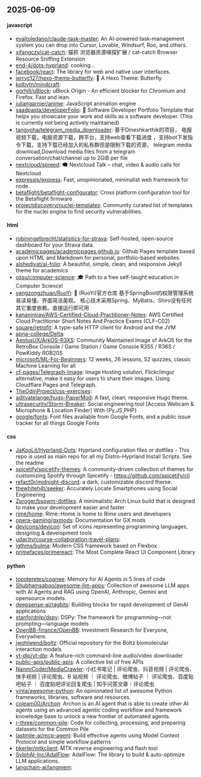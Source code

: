 ## 2025-06-09

#### javascript
* [eyaltoledano/claude-task-master](https://github.com/eyaltoledano/claude-task-master): An AI-powered task-management system you can drop into Cursor, Lovable, Windsurf, Roo, and others.
* [xifangczy/cat-catch](https://github.com/xifangczy/cat-catch): 猫抓 浏览器资源嗅探扩展 / cat-catch Browser Resource Sniffing Extension
* [end-4/dots-hyprland](https://github.com/end-4/dots-hyprland): cooking...
* [facebook/react](https://github.com/facebook/react): The library for web and native user interfaces.
* [jerryc127/hexo-theme-butterfly](https://github.com/jerryc127/hexo-theme-butterfly): 🦋 A Hexo Theme: Butterfly
* [kolbytn/mindcraft](https://github.com/kolbytn/mindcraft): 
* [gorhill/uBlock](https://github.com/gorhill/uBlock): uBlock Origin - An efficient blocker for Chromium and Firefox. Fast and lean.
* [juliangarnier/anime](https://github.com/juliangarnier/anime): JavaScript animation engine
* [saadpasta/developerFolio](https://github.com/saadpasta/developerFolio): 🚀 Software Developer Portfolio Template that helps you showcase your work and skills as a software developer. (This is currently not being actively maintained)
* [tangyoha/telegram_media_downloader](https://github.com/tangyoha/telegram_media_downloader): 基于Dineshkarthik的项目， 电报视频下载，电报资源下载，跨平台，支持web查看下载进度 ，支持bot下发指令下载，支持下载已经加入的私有群但是限制下载的资源， telegram media download,Download media files from a telegram conversation/chat/channel up to 2GiB per file
* [nextcloud/spreed](https://github.com/nextcloud/spreed): 🗨️ Nextcloud Talk – chat, video & audio calls for Nextcloud
* [expressjs/express](https://github.com/expressjs/express): Fast, unopinionated, minimalist web framework for node.
* [betaflight/betaflight-configurator](https://github.com/betaflight/betaflight-configurator): Cross platform configuration tool for the Betaflight firmware
* [projectdiscovery/nuclei-templates](https://github.com/projectdiscovery/nuclei-templates): Community curated list of templates for the nuclei engine to find security vulnerabilities.

#### html
* [robiningelbrecht/statistics-for-strava](https://github.com/robiningelbrecht/statistics-for-strava): Self-hosted, open-source dashboard for your Strava data.
* [academicpages/academicpages.github.io](https://github.com/academicpages/academicpages.github.io): Github Pages template based upon HTML and Markdown for personal, portfolio-based websites.
* [alshedivat/al-folio](https://github.com/alshedivat/al-folio): A beautiful, simple, clean, and responsive Jekyll theme for academics
* [ossu/computer-science](https://github.com/ossu/computer-science): 🎓 Path to a free self-taught education in Computer Science!
* [yangzongzhuan/RuoYi](https://github.com/yangzongzhuan/RuoYi): 🎉 (RuoYi)官方仓库 基于SpringBoot的权限管理系统 易读易懂、界面简洁美观。 核心技术采用Spring、MyBatis、Shiro没有任何其它重度依赖。直接运行即可用
* [kananinirav/AWS-Certified-Cloud-Practitioner-Notes](https://github.com/kananinirav/AWS-Certified-Cloud-Practitioner-Notes): AWS Certified Cloud Practitioner Short Notes And Practice Exams (CLF-C02)
* [square/retrofit](https://github.com/square/retrofit): A type-safe HTTP client for Android and the JVM
* [apna-college/Delta](https://github.com/apna-college/Delta): 
* [AeolusUX/ArkOS-R3XS](https://github.com/AeolusUX/ArkOS-R3XS): Community Maintained Image of ArkOS for the RetroBox Console / Game Station / Game Consoie R35S / R36S / PowKiddy RGB20S
* [microsoft/ML-For-Beginners](https://github.com/microsoft/ML-For-Beginners): 12 weeks, 26 lessons, 52 quizzes, classic Machine Learning for all
* [cf-pages/Telegraph-Image](https://github.com/cf-pages/Telegraph-Image): Image Hosting solution, Flickr/imgur alternative, make it easy for users to share their images. Using Cloudflare Pages and Telegraph.
* [TheOdinProject/css-exercises](https://github.com/TheOdinProject/css-exercises): 
* [adityatelange/hugo-PaperMod](https://github.com/adityatelange/hugo-PaperMod): A fast, clean, responsive Hugo theme.
* [ultrasecurity/Storm-Breaker](https://github.com/ultrasecurity/Storm-Breaker): Social engineering tool [Access Webcam & Microphone & Location Finder] With {Py,JS,PHP}
* [google/fonts](https://github.com/google/fonts): Font files available from Google Fonts, and a public issue tracker for all things Google Fonts

#### css
* [JaKooLit/Hyprland-Dots](https://github.com/JaKooLit/Hyprland-Dots): Hyprland configuration files or dotfiles - This repo is used as main repo for all my Distro-Hyprland Install Scripts. See the readme
* [spicetify/spicetify-themes](https://github.com/spicetify/spicetify-themes): A community-driven collection of themes for customizing Spotify through Spicetify - https://github.com/spicetify/cli
* [refact0r/midnight-discord](https://github.com/refact0r/midnight-discord): a dark, customizable discord theme.
* [thewhiteh4t/seeker](https://github.com/thewhiteh4t/seeker): Accurately Locate Smartphones using Social Engineering
* [Zproger/bspwm-dotfiles](https://github.com/Zproger/bspwm-dotfiles): A minimalistic Arch Linux build that is designed to make your development easier and faster
* [rime/home](https://github.com/rime/home): Rime::Home is home to Rime users and developers
* [opera-gaming/gxmods](https://github.com/opera-gaming/gxmods): Documentation for GX mods
* [devicons/devicon](https://github.com/devicons/devicon): Set of icons representing programming languages, designing & development tools
* [udacity/course-collaboration-travel-plans](https://github.com/udacity/course-collaboration-travel-plans): 
* [jgthms/bulma](https://github.com/jgthms/bulma): Modern CSS framework based on Flexbox
* [primefaces/primereact](https://github.com/primefaces/primereact): The Most Complete React UI Component Library

#### python
* [topoteretes/cognee](https://github.com/topoteretes/cognee): Memory for AI Agents in 5 lines of code
* [Shubhamsaboo/awesome-llm-apps](https://github.com/Shubhamsaboo/awesome-llm-apps): Collection of awesome LLM apps with AI Agents and RAG using OpenAI, Anthropic, Gemini and opensource models.
* [deepsense-ai/ragbits](https://github.com/deepsense-ai/ragbits): Building blocks for rapid development of GenAI applications
* [stanfordnlp/dspy](https://github.com/stanfordnlp/dspy): DSPy: The framework for programming—not prompting—language models
* [OpenBB-finance/OpenBB](https://github.com/OpenBB-finance/OpenBB): Investment Research for Everyone, Everywhere.
* [jwohlwend/boltz](https://github.com/jwohlwend/boltz): Official repository for the Boltz biomolecular interaction models
* [yt-dlp/yt-dlp](https://github.com/yt-dlp/yt-dlp): A feature-rich command-line audio/video downloader
* [public-apis/public-apis](https://github.com/public-apis/public-apis): A collective list of free APIs
* [NanmiCoder/MediaCrawler](https://github.com/NanmiCoder/MediaCrawler): 小红书笔记 | 评论爬虫、抖音视频 | 评论爬虫、快手视频 | 评论爬虫、B 站视频 ｜ 评论爬虫、微博帖子 ｜ 评论爬虫、百度贴吧帖子 ｜ 百度贴吧评论回复爬虫 | 知乎问答文章｜评论爬虫
* [vinta/awesome-python](https://github.com/vinta/awesome-python): An opinionated list of awesome Python frameworks, libraries, software and resources.
* [coleam00/Archon](https://github.com/coleam00/Archon): Archon is an AI agent that is able to create other AI agents using an advanced agentic coding workflow and framework knowledge base to unlock a new frontier of automated agents.
* [r-three/common-pile](https://github.com/r-three/common-pile): Code for collecting, processing, and preparing datasets for the Common Pile
* [lastmile-ai/mcp-agent](https://github.com/lastmile-ai/mcp-agent): Build effective agents using Model Context Protocol and simple workflow patterns
* [bkerler/mtkclient](https://github.com/bkerler/mtkclient): MTK reverse engineering and flash tool
* [SylphAI-Inc/AdalFlow](https://github.com/SylphAI-Inc/AdalFlow): AdalFlow: The library to build & auto-optimize LLM applications.
* [langchain-ai/langmem](https://github.com/langchain-ai/langmem): 
